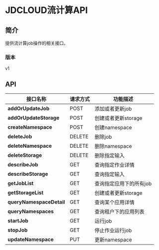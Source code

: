 # JDCLOUD流计算API


## 简介
提供流计算job操作的相关接口。


### 版本
v1


## API
|接口名称|请求方式|功能描述|
|---|---|---|
|**addOrUpdateJob**|POST|添加或者更新job|
|**addOrUpdateStorage**|POST|创建或者更新storage|
|**createNamespace**|POST|创建namespace|
|**deleteJob**|DELETE|删除job|
|**deleteNamespace**|DELETE|删除namespace|
|**deleteStorage**|DELETE|删除指定输入|
|**describeJob**|GET|查询指定作业详情|
|**describeStorage**|GET|查询指定输入|
|**getJobList**|GET|查询指定应用下的所有job|
|**getStorageList**|GET|创建或者更新storage|
|**queryNamespaceDetail**|GET|查询某个应用详情|
|**queryNamespaces**|GET|查询租户下的应用列表|
|**startJob**|GET|运行job|
|**stopJob**|GET|停止作业运行job|
|**updateNamespace**|PUT|更新namespace|
